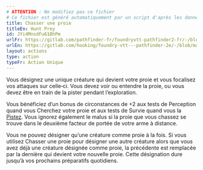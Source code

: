 ```yaml
---
# ATTENTION : Ne modifiez pas ce fichier
# Ce fichier est généré automatiquement par un script d'après les données du module Foundry VTT officiel et de sa traduction
title: Chasser une proie
titleEn: Hunt Prey
id: JYi4MnsdFu618hPm
urlFr: https://gitlab.com/pathfinder-fr/foundryvtt-pathfinder2-fr/-/blob/master/data/actions/JYi4MnsdFu618hPm.htm
urlEn: https://gitlab.com/hooking/foundry-vtt---pathfinder-2e/-/blob/master/packs/data/actions.db/hunt-prey.json
layout: actions
type: action
typeFr: Action Unique
---
```

Vous désignez une unique créature qui devient votre proie et vous focalisez vos attaques sur celle‑ci. Vous devez voir ou entendre la proie, ou vous devez être en train de la pister pendant l’exploration.

Vous bénéficiez d’un bonus de circonstances de +2 aux tests de Perception quand vous Cherchez votre proie et aux tests de Survie quand vous la [Pistez](pister.md). Vous ignorez également le malus si la proie que vous chassez se trouve dans le deuxième facteur de portée de votre arme à distance.

Vous ne pouvez désigner qu’une créature comme proie à la fois. Si vous utilisez Chasser une proie pour désigner une autre créature alors que vous avez déjà une créature désignée comme proie, la précédente est remplacée par la dernière qui devient votre nouvelle proie. Cette désignation dure jusqu’à vos prochains préparatifs quotidiens.
